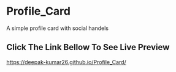 # Profile_Card
A simple profile card with social handels

## Click The Link Bellow To See Live Preview
 https://deepak-kumar26.github.io/Profile_Card/ 
